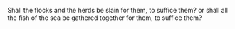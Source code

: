 Shall the flocks and the herds be slain for them, to suffice them? or shall all the fish of the sea be gathered together for them, to suffice them?
